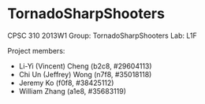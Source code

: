 TornadoSharpShooters
====================

CPSC 310 2013W1
Group: TornadoSharpShooters
Lab: L1F

Project members:
 - Li-Yi (Vincent) Cheng (b2c8, #29604113)
 - Chi Un (Jeffrey) Wong (n7f8, #35018118)
 - Jeremy Ko (f0f8, #38425112)
 - William Zhang (a1e8, #35683119)
